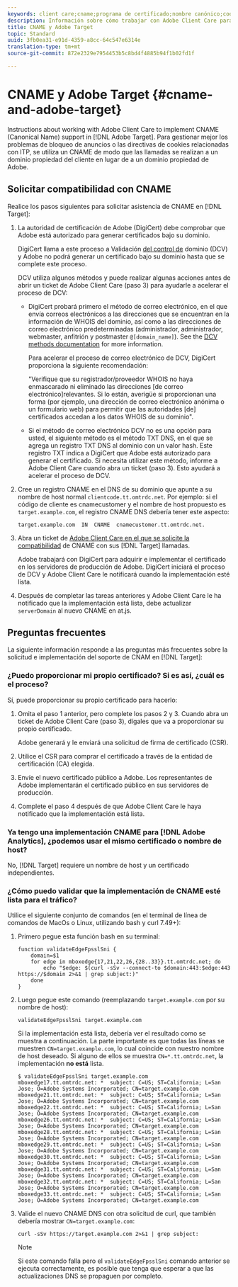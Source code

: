 ```yaml
---
keywords: client care;cname;programa de certificado;nombre canónico;cookies;certificado;amc;certificado administrado por adobe;digicert;validación de control de dominio;dcv
description: Información sobre cómo trabajar con Adobe Client Care para implementar el soporte de CNAME (nombre canónico) en Adobe Target.
title: CNAME y Adobe Target
topic: Standard
uuid: 3fb0ea31-e91d-4359-a8cc-64c547e6314e
translation-type: tm+mt
source-git-commit: 872e2329e7954453b5c8bd4f4885b94f1b02fd1f

---
```



# CNAME y Adobe Target {#cname-and-adobe-target}

Instructions about working with Adobe Client Care to implement CNAME (Canonical Name) support in [!DNL Adobe Target]. Para gestionar mejor los problemas de bloqueo de anuncios o las directivas de cookies relacionadas con ITP, se utiliza un CNAME de modo que las llamadas se realizan a un dominio propiedad del cliente en lugar de a un dominio propiedad de Adobe.

## Solicitar compatibilidad con CNAME

Realice los pasos siguientes para solicitar asistencia de CNAME en [!DNL Target]:

1. La autoridad de certificación de Adobe (DigiCert) debe comprobar que Adobe está autorizado para generar certificados bajo su dominio.

   DigiCert llama a este proceso a Validación [del control de](https://docs.digicert.com/manage-certificates/dv-certificate-enrollment/domain-control-validation-dcv-methods/) dominio (DCV) y Adobe no podrá generar un certificado bajo su dominio hasta que se complete este proceso.

   DCV utiliza algunos métodos y puede realizar algunas acciones antes de abrir un ticket de Adobe Client Care (paso 3) para ayudarle a acelerar el proceso de DCV:

   * DigiCert probará primero el método de correo electrónico, en el que envía correos electrónicos a las direcciones que se encuentran en la información de WHOIS del dominio, así como a las direcciones de correo electrónico predeterminadas (administrador, administrador, webmaster, anfitrión y postmaster `@[domain_name]`). See the [DCV methods documentation](https://docs.digicert.com/manage-certificates/dv-certificate-enrollment/domain-control-validation-dcv-methods/) for more information.

      Para acelerar el proceso de correo electrónico de DCV, DigiCert proporciona la siguiente recomendación:

      "Verifique que su registrador/proveedor WHOIS no haya enmascarado ni eliminado las direcciones [de correo electrónico]relevantes. Si lo están, averigüe si proporcionan una forma (por ejemplo, una dirección de correo electrónico anónima o un formulario web) para permitir que las autoridades [de] certificados accedan a los datos WHOIS de su dominio".

   * Si el método de correo electrónico DCV no es una opción para usted, el siguiente método es el método TXT DNS, en el que se agrega un registro TXT DNS al dominio con un valor hash. Este registro TXT indica a DigiCert que Adobe está autorizado para generar el certificado. Si necesita utilizar este método, informe a Adobe Client Care cuando abra un ticket (paso 3). Esto ayudará a acelerar el proceso de DCV.

1. Cree un registro CNAME en el DNS de su dominio que apunte a su nombre de host normal `clientcode.tt.omtrdc.net`. Por ejemplo: si el código de cliente es cnamecustomer y el nombre de host propuesto es `target.example.com`, el registro CNAME DNS debería tener este aspecto:

   ```
   target.example.com  IN  CNAME  cnamecustomer.tt.omtrdc.net.
   ```

1. Abra un ticket de [Adobe Client Care en el que se solicite la compatibilidad](https://docs.adobe.com/content/help/en/target/using/cmp-resources-and-contact-information.html#reference_ACA3391A00EF467B87930A450050077C) de CNAME con sus [!DNL Target] llamadas.

   Adobe trabajará con DigiCert para adquirir e implementar el certificado en los servidores de producción de Adobe. DigiCert iniciará el proceso de DCV y Adobe Client Care le notificará cuando la implementación esté lista.

1. Después de completar las tareas anteriores y Adobe Client Care le ha notificado que la implementación está lista, debe actualizar `serverDomain` al nuevo CNAME en at.js.

## Preguntas frecuentes

La siguiente información responde a las preguntas más frecuentes sobre la solicitud e implementación del soporte de CNAM en [!DNL Target]:

### ¿Puedo proporcionar mi propio certificado? Si es así, ¿cuál es el proceso?

Sí, puede proporcionar su propio certificado para hacerlo:

1. Omita el paso 1 anterior, pero complete los pasos 2 y 3. Cuando abra un ticket de Adobe Client Care (paso 3), dígales que va a proporcionar su propio certificado.

   Adobe generará y le enviará una solicitud de firma de certificado (CSR).

1. Utilice el CSR para comprar el certificado a través de la entidad de certificación (CA) elegida.

1. Envíe el nuevo certificado público a Adobe. Los representantes de Adobe implementarán el certificado público en sus servidores de producción.

1. Complete el paso 4 después de que Adobe Client Care le haya notificado que la implementación está lista.

### Ya tengo una implementación CNAME para [!DNL Adobe Analytics], ¿podemos usar el mismo certificado o nombre de host?

No, [!DNL Target] requiere un nombre de host y un certificado independientes.

### ¿Cómo puedo validar que la implementación de CNAME esté lista para el tráfico?

Utilice el siguiente conjunto de comandos (en el terminal de línea de comandos de MacOs o Linux, utilizando bash y curl 7.49+):

1. Primero pegue esta función bash en su terminal:

   ```
   function validateEdgeFpsslSni {
       domain=$1
       for edge in mboxedge{17,21,22,26,{28..33}}.tt.omtrdc.net; do
           echo "$edge: $(curl -sSv --connect-to $domain:443:$edge:443 https://$domain 2>&1 | grep subject:)"
       done
   }
   ```

1. Luego pegue este comando (reemplazando `target.example.com` por su nombre de host):

   ```
   validateEdgeFpsslSni target.example.com
   ```

   Si la implementación está lista, debería ver el resultado como se muestra a continuación. La parte importante es que todas las líneas se muestren `CN=target.example.com`, lo cual coincide con nuestro nombre de host deseado. Si alguno de ellos se muestra `CN=*.tt.omtrdc.net`, la implementación **no está** lista.

   ```
   $ validateEdgeFpsslSni target.example.com
   mboxedge17.tt.omtrdc.net: *  subject: C=US; ST=California; L=San Jose; O=Adobe Systems Incorporated; CN=target.example.com
   mboxedge21.tt.omtrdc.net: *  subject: C=US; ST=California; L=San Jose; O=Adobe Systems Incorporated; CN=target.example.com
   mboxedge22.tt.omtrdc.net: *  subject: C=US; ST=California; L=San Jose; O=Adobe Systems Incorporated; CN=target.example.com
   mboxedge26.tt.omtrdc.net: *  subject: C=US; ST=California; L=San Jose; O=Adobe Systems Incorporated; CN=target.example.com
   mboxedge28.tt.omtrdc.net: *  subject: C=US; ST=California; L=San Jose; O=Adobe Systems Incorporated; CN=target.example.com
   mboxedge29.tt.omtrdc.net: *  subject: C=US; ST=California; L=San Jose; O=Adobe Systems Incorporated; CN=target.example.com
   mboxedge30.tt.omtrdc.net: *  subject: C=US; ST=California; L=San Jose; O=Adobe Systems Incorporated; CN=target.example.com
   mboxedge31.tt.omtrdc.net: *  subject: C=US; ST=California; L=San Jose; O=Adobe Systems Incorporated; CN=target.example.com
   mboxedge32.tt.omtrdc.net: *  subject: C=US; ST=California; L=San Jose; O=Adobe Systems Incorporated; CN=target.example.com
   mboxedge33.tt.omtrdc.net: *  subject: C=US; ST=California; L=San Jose; O=Adobe Systems Incorporated; CN=target.example.com
   ```

1. Valide el nuevo CNAME DNS con otra solicitud de curl, que también debería mostrar `CN=target.example.com`:

   ```
   curl -sSv https://target.example.com 2>&1 | grep subject:
   ```

   >[!NOTE]
   >
   >Si este comando falla pero el `validateEdgeFpsslSni` comando anterior se ejecuta correctamente, es posible que tenga que esperar a que las actualizaciones DNS se propaguen por completo.
